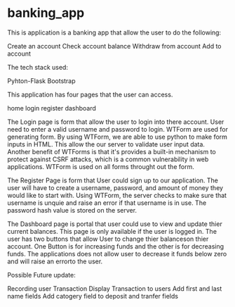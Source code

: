 ﻿# banking_app
 
This is application is a banking app that allow the user to do the following:

Create an account
Check account balance
Withdraw from account
Add to account

The tech stack used:

Pyhton-Flask
Bootstrap


This application has four pages that the user can access.

home
login
register
dashboard

The Login page is form that allow the user to login into there account. User need to enter a valid username and password to login. WTForm are used for generating form. By using WTForm, we are able to use python to make form inputs in HTML. This allow the our server to validate user input data. Another benefit of WTForms is that it's provides a built-in mechanism to protect against CSRF attacks, which is a common vulnerability in web applications. WTForm is used on all forms throught out the form.

The Register Page is form that User could sign up to our application. The user will have to create a username, password, and amount of money they would like to start with. Using WTForm, the server checks to make sure that username is unquie and raise an error if that username is in use. The password hash value is stored on the server. 

The Dashboard page is portal that user could use to view and update thier current balances. This page is only available if the user is logged in. The user has two buttons that allow User to change thier balanceson thier account. One Button is for increasing funds and the other is for decreasing funds. The applications does not allow user to decrease it funds below zero and will raise an errorto the user.

Possible Future update:

Recording user Transaction
Display Transaction to users
Add first and last name fields
Add catogery field to deposit and tranfer fields
